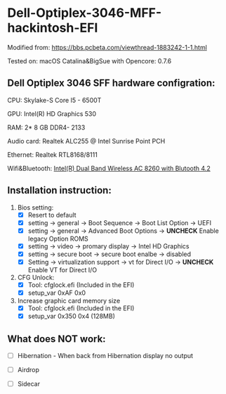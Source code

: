 # Dell-Optiplex-3046-MFF-hackintosh-EFI

Modified from: https://bbs.pcbeta.com/viewthread-1883242-1-1.html

Tested on: macOS Catalina&BigSue with Opencore: 0.7.6

## Dell Optiplex 3046 SFF hardware configration:

CPU: Skylake-S Core I5 - 6500T

GPU: Intel(R) HD Graphics 530

RAM: 2* 8 GB DDR4- 2133

Audio card: Realtek ALC255 @ Intel Sunrise Point PCH

Ethernet: Realtek RTL8168/8111

Wifi&Bluetooth: [Intel(R) Dual Band Wireless AC 8260 with Blutooth 4.2](https://ark.intel.com/content/www/us/en/ark/products/86068/intel-dual-band-wirelessac-8260.html)



## Installation instruction:

1. Bios setting:
   - [x] Resert to default
   - [x] setting -> general -> Boot Sequence -> Boot List Option -> UEFI
   - [x] setting -> general -> Advanced Boot Options -> **UNCHECK** Enable legacy Option ROMS
   - [x] setting -> video -> promary display -> Intel HD Graphics
   - [x] setting -> secure boot -> secure boot enalbe -> disabled
   - [x] Setting -> virtualization support -> vt for Direct I/O -> **UNCHECK** Enable VT for Direct I/O
2. CFG  Unlock:
   - [x] Tool: cfglock.efi (Included in the EFI)
   - [x] setup_var 0xAF 0x0
3. Increase graphic card memory size
   - [x] Tool: cfglock.efi (Included in the EFI)
   - [x] setup_var 0x350 0x4  (128MB)

## What does NOT work:

- [ ] Hibernation - When back from Hibernation display no output
- [ ] Airdrop
- [ ] Sidecar

